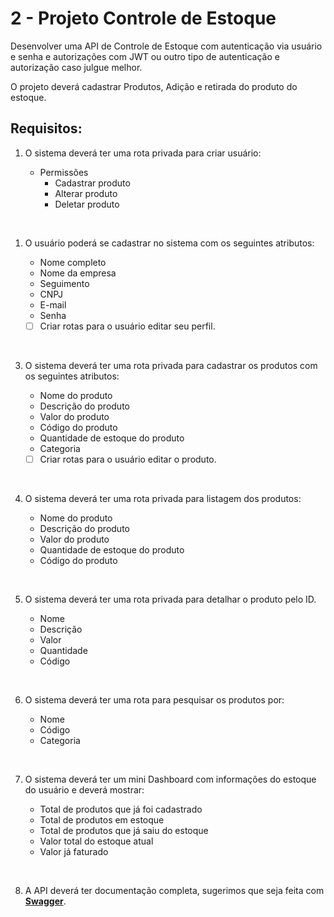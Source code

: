 # 2 - Projeto Controle de Estoque

Desenvolver uma API de Controle de Estoque com autenticação via usuário e senha e autorizações com JWT ou outro tipo de autenticação e autorização caso julgue melhor.

O projeto deverá cadastrar Produtos, Adição e retirada do produto do estoque.

## Requisitos:

1. O sistema deverá ter uma rota privada para criar usuário:

   - Permissões
     - Cadastrar produto
     - Alterar produto
     - Deletar produto

</br>

1. O usuário poderá se cadastrar no sistema com os seguintes atributos:

   - Nome completo
   - Nome da empresa
   - Seguimento
   - CNPJ
   - E-mail
   - Senha

   - [ ] Criar rotas para o usuário editar seu perfil.

</br>

3. O sistema deverá ter uma rota privada para cadastrar os produtos com os seguintes atributos:

   - Nome do produto
   - Descrição do produto
   - Valor do produto
   - Código do produto
   - Quantidade de estoque do produto
   - Categoria

   - [ ] Criar rotas para o usuário editar o produto.

</br>

4. O sistema deverá ter uma rota privada para listagem dos produtos:

   - Nome do produto
   - Descrição do produto
   - Valor do produto
   - Quantidade de estoque do produto
   - Código do produto

</br>

5. O sistema deverá ter uma rota privada para detalhar o produto pelo ID.

   - Nome
   - Descrição
   - Valor
   - Quantidade
   - Código

</br>

6. O sistema deverá ter uma rota para pesquisar os produtos por:

   - Nome
   - Código
   - Categoria

</br>

7. O sistema deverá ter um mini Dashboard com informações do estoque do usuário e deverá mostrar:

   - Total de produtos que já foi cadastrado
   - Total de produtos em estoque
   - Total de produtos que já saiu do estoque
   - Valor total do estoque atual
   - Valor já faturado

</br>

8. A API deverá ter documentação completa, sugerimos que seja feita com [**Swagger**](https://swagger.io/).